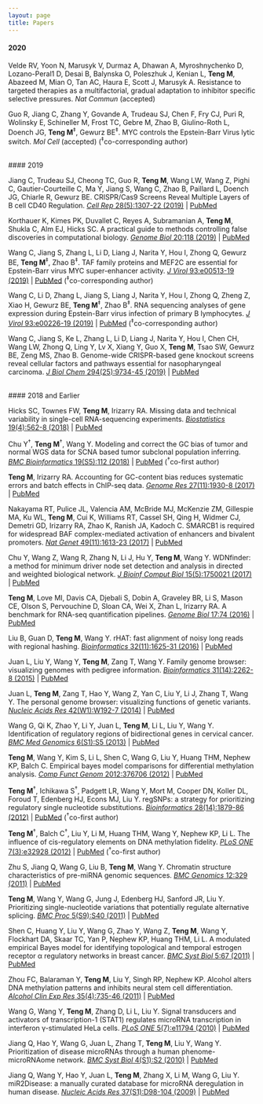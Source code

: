 ```yaml
---
layout: page
title: Papers 
---
```


#### 2020

Velde RV, Yoon N, Marusyk V, Durmaz A, Dhawan A, Myroshnychenko D, Lozano-Peral1
D, Desai B, Balynska O, Poleszhuk J, Kenian L, **Teng M**, Abazeed M, Mian O, 
Tan AC, Haura E, Scott J, Marusyk A. Resistance to targeted therapies as a 
multifactorial, gradual adaptation to inhibitor specific selective pressures.
*Nat Commun* (accepted)

Guo R, Jiang C, Zhang Y, Govande A, Trudeau SJ, Chen F, Fry CJ, Puri R, 
Wolinsky E, Schineller M, Frost TC, Gebre M, Zhao B, Giulino-Roth L, Doench JG,
**Teng M**<sup>‡</sup>, Gewurz BE<sup>‡</sup>. MYC controls the Epstein-Barr 
Virus lytic switch. *Mol Cell* (accepted) (<sup>‡</sup>co-corresponding author)

<br>
#### 2019

Jiang C, Trudeau SJ, Cheong TC, Guo R, **Teng M**, Wang LW, Wang Z, Pighi C, 
Gautier-Courteille C, Ma Y, Jiang S, Wang C, Zhao B, Paillard L, Doench JG, 
Chiarle R, Gewurz BE. CRISPR/Cas9 Screens Reveal Multiple Layers of B cell CD40
Regulation. [*Cell Rep* 28(5):1307-22 (2019)](https://doi.org/10.1016/j.celrep.2019.06.079)
| [PubMed](https://www.ncbi.nlm.nih.gov/pubmed/31365872)

Korthauer K, Kimes PK, Duvallet C, Reyes A, Subramanian A, **Teng M**, Shukla C,
Alm EJ, Hicks SC. A practical guide to methods controlling false discoveries in
computational biology. [*Genome Biol* 20:118 (2019)](https://doi.org/10.1186/s13059-019-1716-1)
| [PubMed](https://www.ncbi.nlm.nih.gov/pubmed/31164141)

Wang C, Jiang S, Zhang L, Li D, Liang J, Narita Y, Hou I, Zhong Q, Gewurz BE,
**Teng M**<sup>‡</sup>, Zhao B<sup>‡</sup>. TAF family proteins and MEF2C are 
essential for Epstein-Barr virus MYC super-enhancer activity. [*J Virol* 
93:e00513-19 (2019)](https://doi.org/10.1128/JVI.00513-19)
| [PubMed](https://www.ncbi.nlm.nih.gov/pubmed/31167905) (<sup>‡</sup>co-corresponding author)

Wang C, Li D, Zhang L, Jiang S, Liang J, Narita Y, Hou I, Zhong Q, Zheng Z, Xiao
H, Gewurz BE, **Teng M**<sup>‡</sup>, Zhao B<sup>‡</sup>. RNA sequencing analyses
of gene expression during Epstein-Barr virus infection of primary B lymphocytes.
[*J Virol* 93:e00226-19 (2019)](https://doi.org/10.1128/JVI.00226-19)
| [PubMed](https://www.ncbi.nlm.nih.gov/pubmed/31019051) (<sup>‡</sup>co-corresponding author)

Wang C, Jiang S, Ke L, Zhang L, Li D, Liang J, Narita Y, Hou I, Chen CH, Wang
LW, Zhong Q, Ling Y, Lv X, Xiang Y, Guo X, **Teng M**, Tsao SW, Gewurz BE, Zeng
MS, Zhao B. Genome-wide CRISPR-based gene knockout screens reveal cellular 
factors and pathways essential for nasopharyngeal carcinoma. [*J Biol Chem* 
294(25):9734-45 (2019)](https://doi.org/10.1074/jbc.RA119.008793)
| [PubMed](https://www.ncbi.nlm.nih.gov/pubmed/31073033)

<br>
#### 2018 and Earlier

Hicks SC, Townes FW, **Teng M**, Irizarry RA. Missing data and technical 
variability in single-cell RNA-sequencing experiments. [*Biostatistics* 
19(4):562-8 (2018)](https://doi.org/10.1093/biostatistics/kxx053)
| [PubMed](https://www.ncbi.nlm.nih.gov/pubmed/29121214)

Chu Y<sup>†</sup>, **Teng M**<sup>†</sup>, Wang Y. Modeling and correct the GC 
bias of tumor and normal WGS data for SCNA based tumor subclonal population 
inferring. [*BMC Bioinformatics* 19(S5):112 (2018)](https://doi.org/10.1186/s12859-018-2099-0)
| [PubMed](https://www.ncbi.nlm.nih.gov/pubmed/29671389) (<sup>†</sup>co-first author)

**Teng M**, Irizarry RA. Accounting for GC-content bias reduces systematic errors
and batch effects in ChIP-seq data. [*Genome Res* 27(11):1930-8 
(2017)](https://doi.org/10.1101/gr.220673.117)
| [PubMed](https://www.ncbi.nlm.nih.gov/pubmed/29025895)

Nakayama RT, Pulice JL, Valencia AM, McBride MJ, McKenzie ZM, Gillespie MA, Ku
WL, **Teng M**, Cui K, Williams RT, Cassel SH, Qing H, Widmer CJ, Demetri GD,
Irizarry RA, Zhao K, Ranish JA, Kadoch C. SMARCB1 is required for widespread 
BAF complex-mediated activation of enhancers and bivalent promoters.
[*Nat Genet* 49(11):1613-23 (2017)](https://doi.org/10.1038/ng.3958)
| [PubMed](https://www.ncbi.nlm.nih.gov/pubmed/28945250)

Chu Y, Wang Z, Wang R, Zhang N, Li J, Hu Y, **Teng M**, Wang Y. WDNfinder: a 
method for minimum driver node set detection and analysis in directed and 
weighted biological network. [*J Bioinf Comput Biol* 15(5):1750021 
(2017)](https://doi.org/10.1142/S0219720017500214)
| [PubMed](https://www.ncbi.nlm.nih.gov/pubmed/28918707)

**Teng M**, Love MI, Davis CA, Djebali S, Dobin A, Graveley BR, Li S, Mason CE,
Olson S, Pervouchine D, Sloan CA, Wei X, Zhan L, Irizarry RA. A benchmark for
RNA-seq quantification pipelines. [*Genome Biol* 17:74 
(2016)](https://doi.org/10.1186/s13059-016-0940-1)
| [PubMed](https://www.ncbi.nlm.nih.gov/pubmed/27107712)

Liu B, Guan D, **Teng M**, Wang Y. rHAT: fast alignment of noisy long reads 
with regional hashing. [*Bioinformatics* 32(11):1625-31 
(2016)](https://doi.org/10.1093/bioinformatics/btv662)
| [PubMed](https://www.ncbi.nlm.nih.gov/pubmed/26568628)

Juan L, Liu Y, Wang Y, **Teng M**, Zang T, Wang Y. Family genome browser: 
visualizing genomes with pedigree information. [*Bioinformatics* 31(14):2262-8
(2015)](https://doi.org/10.1093/bioinformatics/btv151)
| [PubMed](https://www.ncbi.nlm.nih.gov/pubmed/25788626)

Juan L, **Teng M**, Zang T, Hao Y, Wang Z, Yan C, Liu Y, Li J, Zhang T, Wang Y.
The personal genome browser: visualizing functions of genetic variants.
[*Nucleic Acids Res* 42(W1):W192-7 (2014)](https://doi.org/10.1093/nar/gku361)
| [PubMed](https://www.ncbi.nlm.nih.gov/pubmed/24799434)

Wang G, Qi K, Zhao Y, Li Y, Juan L, **Teng M**, Li L, Liu Y, Wang Y. 
Identification of regulatory regions of bidirectional genes in cervical cancer.
[*BMC Med Genomics* 6(S1):S5 (2013)](https://doi.org/10.1186/1755-8794-6-S1-S5)
| [PubMed](https://www.ncbi.nlm.nih.gov/pubmed/23369456)

**Teng M**, Wang Y, Kim S, Li L, Shen C, Wang G, Liu Y, Huang THM, Nephew KP,
Balch C. Empirical bayes model comparisons for differential methylation analysis.
[*Comp Funct Genom* 2012:376706 (2012)](https://doi.org/10.1155/2012/376706)
| [PubMed](https://www.ncbi.nlm.nih.gov/pubmed/22956892)

**Teng M**<sup>†</sup>, Ichikawa S<sup>†</sup>, Padgett LR, Wang Y, Mort M, 
Cooper DN, Koller DL, Foroud T, Edenberg HJ, Econs MJ, Liu Y. regSNPs: a 
strategy for prioritizing regulatory single nucleotide substitutions.
[*Bioinformatics* 28(14):1879-86 (2012)](https://doi.org/10.1093/bioinformatics/bts275)
| [PubMed](https://www.ncbi.nlm.nih.gov/pubmed/22611130) (<sup>†</sup>co-first author)

**Teng M**<sup>†</sup>, Balch C<sup>†</sup>, Liu Y, Li M, Huang THM, Wang Y,
Nephew KP, Li L. The influence of cis-regulatory elements on DNA methylation
fidelity. [*PLoS ONE* 7(3):e32928 (2012)](https://doi.org/10.1371/journal.pone.0032928)
| [PubMed](https://www.ncbi.nlm.nih.gov/pubmed/22412954) (<sup>†</sup>co-first author)

Zhu S, Jiang Q, Wang G, Liu B, **Teng M**, Wang Y. Chromatin structure 
characteristics of pre-miRNA genomic sequences. [*BMC Genomics* 12:329 
(2011)](https://doi.org/10.1186/1471-2164-12-329)
| [PubMed](https://www.ncbi.nlm.nih.gov/pubmed/21702984)

**Teng M**, Wang Y, Wang G, Jung J, Edenberg HJ, Sanford JR, Liu Y. 
Prioritizing single-nucleotide variations that potentially regulate alternative
splicing. [*BMC Proc* 5(S9):S40 (2011)](https://doi.org/10.1186/1753-6561-5-S9-S40)
| [PubMed](https://www.ncbi.nlm.nih.gov/pubmed/22373210)

Shen C, Huang Y, Liu Y, Wang G, Zhao Y, Wang Z, **Teng M**, Wang Y, Flockhart DA,
Skaar TC, Yan P, Nephew KP, Huang THM, Li L. A modulated empirical Bayes model for
identifying topological and temporal estrogen receptor α regulatory networks in
breast cancer. [*BMC Syst Biol* 5:67 (2011)](https://doi.org/10.1186/1752-0509-5-67)
| [PubMed](https://www.ncbi.nlm.nih.gov/pubmed/21554733)

Zhou FC, Balaraman Y, **Teng M**, Liu Y, Singh RP, Nephew KP. Alcohol alters DNA
methylation patterns and inhibits neural stem cell differentiation. [*Alcohol Clin
Exp Res* 35(4):735-46 (2011)](https://doi.org/10.1111/j.1530-0277.2010.01391.x)
| [PubMed](https://www.ncbi.nlm.nih.gov/pubmed/21223309)

Wang G, Wang Y, **Teng M**, Zhang D, Li L, Liu Y. Signal transducers and
activators of transcription-1 (STAT1) regulates microRNA transcription in 
interferon γ-stimulated HeLa cells. [*PLoS ONE* 5(7):e11794 
(2010)](https://doi.org/10.1371/journal.pone.0011794)
| [PubMed](https://www.ncbi.nlm.nih.gov/pubmed/20668688)

Jiang Q, Hao Y, Wang G, Juan L, Zhang T, **Teng M**, Liu Y, Wang Y. Prioritization
of disease microRNAs through a human phenome-microRNAome network. [*BMC Syst Biol*
4(S1):S2 (2010)](https://doi.org/10.1186/1752-0509-4-S1-S2)
| [PubMed](https://www.ncbi.nlm.nih.gov/pubmed/20522252)

Jiang Q, Wang Y, Hao Y, Juan L, **Teng M**, Zhang X, Li M, Wang G, Liu Y. 
miR2Disease: a manually curated database for microRNA deregulation in human disease.
[*Nucleic Acids Res* 37(S1):D98-104 (2009)](https://doi.org/10.1093/nar/gkn714)
| [PubMed](https://www.ncbi.nlm.nih.gov/pubmed/18927107)
